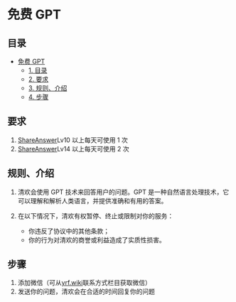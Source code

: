 <script>
    const h1 = document.querySelector(`h1`)
    const a = h1.querySelector(`a`)
    if (a.href===`https://mark.yrf.wiki/`) h1.style.display = 'none'
</script>

# 免费 GPT

## 目录

<!-- TOC -->

- [免费 GPT](#%E5%85%8D%E8%B4%B9-gpt)
    - [1. 目录](#1-%E7%9B%AE%E5%BD%95)
    - [2. 要求](#2-%E8%A6%81%E6%B1%82)
    - [3. 规则、介绍](#3-%E8%A7%84%E5%88%99%E4%BB%8B%E7%BB%8D)
    - [4. 步骤](#4-%E6%AD%A5%E9%AA%A4)

<!-- /TOC -->

## 要求

1. [ShareAnswer](https://yrf.wiki/answer)Lv10 以上每天可使用 1 次
2. [ShareAnswer](https://yrf.wiki/answer)Lv14 以上每天可使用 2 次

## 规则、介绍

1. 清欢会使用 GPT 技术来回答用户的问题。GPT 是一种自然语言处理技术，它可以理解和解析人类语言，并提供准确和有用的答案。
2. 在以下情况下，清欢有权暂停、终止或限制对你的服务：

   - 你违反了协议中的其他条款；
   - 你的行为对清欢的商誉或利益造成了实质性损害。

## 步骤

1. 添加微信（可从[yrf.wiki](https://yrf.wiki)联系方式栏目获取微信）
2. 发送你的问题，清欢会在合适的时间回复你的问题
